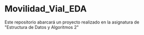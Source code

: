 # Movilidad_Vial_EDA
Este repositorio abarcará un proyecto realizado en la asignatura de "Estructura de Datos y Algoritmos 2"
